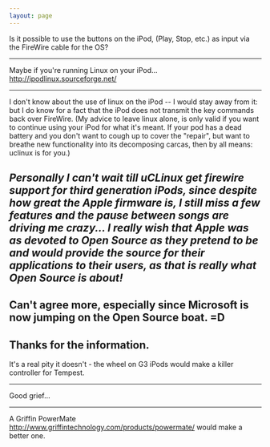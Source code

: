 ```yaml
---
layout: page
---
```


Is it possible to use the buttons on the iPod, (Play, Stop, etc.) as input via the FireWire cable for the OS?

----

Maybe if you're running Linux on your iPod... http://ipodlinux.sourceforge.net/

----

I don't know about the use of linux on the iPod -- I would stay away from it: but I do know for a fact that the iPod does not transmit the key commands back over FireWire.
(My advice to leave linux alone, is only valid if you want to continue using your iPod for what it's meant.  If your pod has a dead battery and you don't want to cough up to cover the "repair", but want to breathe new functionality into its decomposing carcas, then by all means: uclinux is for you.)

*Personally I can't wait till uCLinux get firewire support for third generation iPods, since despite how great the Apple firmware is, I still miss a few features and the pause between songs are driving me crazy... I really wish that Apple was as devoted to Open Source as they pretend to be and would provide the source for their applications to their users, as that is really what Open Source is about!*
----
Can't agree more, especially since Microsoft is now jumping on the Open Source boat. =D
----
Thanks for the information.
----
It's a real pity it doesn't - the wheel on G3 iPods would make a killer controller for Tempest.

----

Good grief...

----
A Griffin PowerMate http://www.griffintechnology.com/products/powermate/ would make a better one.
